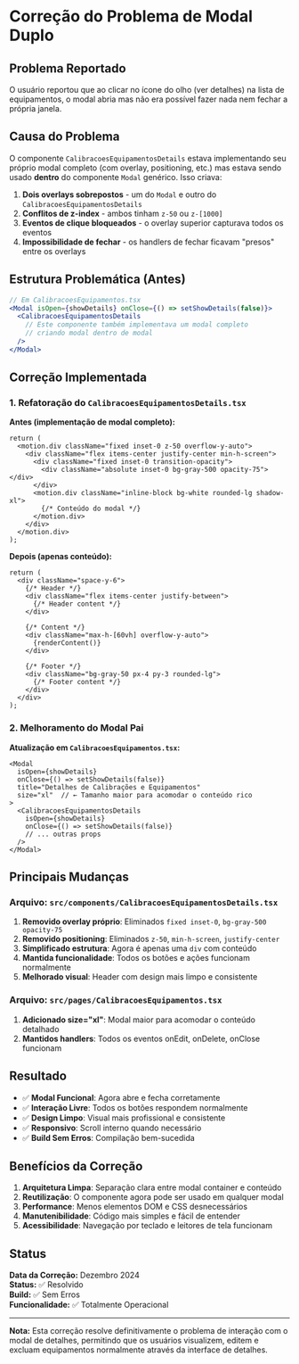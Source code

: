 # Correção do Problema de Modal Duplo

## Problema Reportado

O usuário reportou que ao clicar no ícone do olho (ver detalhes) na lista de equipamentos, o modal abria mas não era possível fazer nada nem fechar a própria janela.

## Causa do Problema

O componente `CalibracoesEquipamentosDetails` estava implementando seu próprio modal completo (com overlay, positioning, etc.) mas estava sendo usado **dentro** do componente `Modal` genérico. Isso criava:

1. **Dois overlays sobrepostos** - um do `Modal` e outro do `CalibracoesEquipamentosDetails`
2. **Conflitos de z-index** - ambos tinham `z-50` ou `z-[1000]`
3. **Eventos de clique bloqueados** - o overlay superior capturava todos os eventos
4. **Impossibilidade de fechar** - os handlers de fechar ficavam "presos" entre os overlays

## Estrutura Problemática (Antes)

```jsx
// Em CalibracoesEquipamentos.tsx
<Modal isOpen={showDetails} onClose={() => setShowDetails(false)}>
  <CalibracoesEquipamentosDetails 
    // Este componente também implementava um modal completo
    // criando modal dentro de modal
  />
</Modal>
```

## Correção Implementada

### 1. Refatoração do `CalibracoesEquipamentosDetails.tsx`

**Antes (implementação de modal completo):**
```tsx
return (
  <motion.div className="fixed inset-0 z-50 overflow-y-auto">
    <div className="flex items-center justify-center min-h-screen">
      <div className="fixed inset-0 transition-opacity">
        <div className="absolute inset-0 bg-gray-500 opacity-75"></div>
      </div>
      <motion.div className="inline-block bg-white rounded-lg shadow-xl">
        {/* Conteúdo do modal */}
      </motion.div>
    </div>
  </motion.div>
);
```

**Depois (apenas conteúdo):**
```tsx
return (
  <div className="space-y-6">
    {/* Header */}
    <div className="flex items-center justify-between">
      {/* Header content */}
    </div>

    {/* Content */}
    <div className="max-h-[60vh] overflow-y-auto">
      {renderContent()}
    </div>

    {/* Footer */}
    <div className="bg-gray-50 px-4 py-3 rounded-lg">
      {/* Footer content */}
    </div>
  </div>
);
```

### 2. Melhoramento do Modal Pai

**Atualização em `CalibracoesEquipamentos.tsx`:**
```tsx
<Modal 
  isOpen={showDetails} 
  onClose={() => setShowDetails(false)} 
  title="Detalhes de Calibrações e Equipamentos"
  size="xl"  // ← Tamanho maior para acomodar o conteúdo rico
>
  <CalibracoesEquipamentosDetails
    isOpen={showDetails}
    onClose={() => setShowDetails(false)}
    // ... outras props
  />
</Modal>
```

## Principais Mudanças

### Arquivo: `src/components/CalibracoesEquipamentosDetails.tsx`

1. **Removido overlay próprio**: Eliminados `fixed inset-0`, `bg-gray-500 opacity-75`
2. **Removido positioning**: Eliminados `z-50`, `min-h-screen`, `justify-center`
3. **Simplificado estrutura**: Agora é apenas uma `div` com conteúdo
4. **Mantida funcionalidade**: Todos os botões e ações funcionam normalmente
5. **Melhorado visual**: Header com design mais limpo e consistente

### Arquivo: `src/pages/CalibracoesEquipamentos.tsx`

1. **Adicionado size="xl"**: Modal maior para acomodar o conteúdo detalhado
2. **Mantidos handlers**: Todos os eventos onEdit, onDelete, onClose funcionam

## Resultado

- ✅ **Modal Funcional**: Agora abre e fecha corretamente
- ✅ **Interação Livre**: Todos os botões respondem normalmente
- ✅ **Design Limpo**: Visual mais profissional e consistente
- ✅ **Responsivo**: Scroll interno quando necessário
- ✅ **Build Sem Erros**: Compilação bem-sucedida

## Benefícios da Correção

1. **Arquitetura Limpa**: Separação clara entre modal container e conteúdo
2. **Reutilização**: O componente agora pode ser usado em qualquer modal
3. **Performance**: Menos elementos DOM e CSS desnecessários
4. **Manutenibilidade**: Código mais simples e fácil de entender
5. **Acessibilidade**: Navegação por teclado e leitores de tela funcionam

## Status

**Data da Correção:** Dezembro 2024  
**Status:** ✅ Resolvido  
**Build:** ✅ Sem Erros  
**Funcionalidade:** ✅ Totalmente Operacional

---

**Nota:** Esta correção resolve definitivamente o problema de interação com o modal de detalhes, permitindo que os usuários visualizem, editem e excluam equipamentos normalmente através da interface de detalhes.

